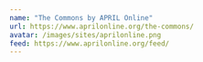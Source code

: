 ```yaml
---
name: "The Commons by APRIL Online"
url: https://www.aprilonline.org/the-commons/
avatar: /images/sites/aprilonline.png
feed: https://www.aprilonline.org/feed/
---
```

